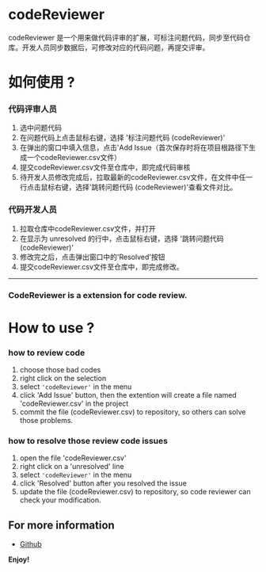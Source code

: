 
# codeReviewer
codeReviewer 是一个用来做代码评审的扩展，可标注问题代码，同步至代码仓库。开发人员同步数据后，可修改对应的代码问题，再提交评审。
# 如何使用 ?
### 代码评审人员
1. 选中问题代码
2. 在问题代码上点击鼠标右键，选择 '标注问题代码 (codeReviewer)'
3. 在弹出的窗口中填入信息，点击'Add Issue（首次保存时将在项目根路径下生成一个codeReviewer.csv文件）
4. 提交codeReviewer.csv文件至仓库中，即完成代码审核
5. 待开发人员修改完成后，拉取最新的codeReviewer.csv文件，在文件中任一行点击鼠标右键，选择'跳转问题代码 (codeReviewer)'查看文件对比。

### 代码开发人员
1. 拉取仓库中codeReviewer.csv文件，并打开
2. 在显示为 unresolved 的行中，点击鼠标右键，选择 '跳转问题代码 (codeReviewer)'
3. 修改完之后，点击弹出窗口中的'Resolved'按钮
4. 提交codeReviewer.csv文件至仓库中，即完成修改。

--------
### CodeReviewer is a extension for code review.

# How to use ?
### how to review code
1. choose those bad codes
2. right click on the selection
3. select `'codeReviewer'` in the menu
4. click 'Add Issue' button, then the extention will create a file named 'codeReviewer.csv' in the project
5. commit the file (codeReviewer.csv) to repository, so others can solve those problems.
### how to resolve those review code issues
1. open the file 'codeReviewer.csv'
2. right click on a 'unresolved' line
3. select `'codeReviewer'` in the menu
4. click 'Resolved' button after you resolved the issue
5. update the file (codeReviewer.csv) to repository, so code reviewer can check your modification.

## For more information

* [Github](https://github.com/xuebinWu/codeReviewer.git)

**Enjoy!**
